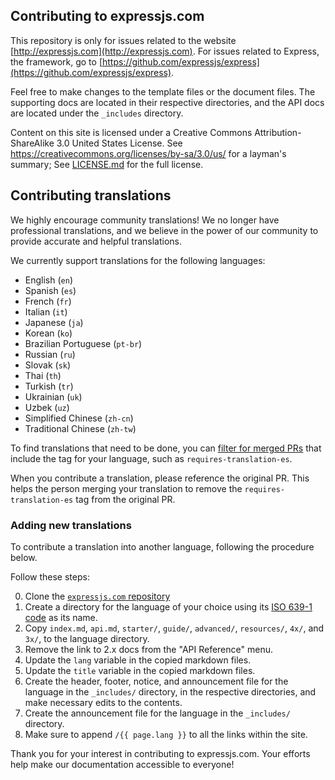 ## Contributing to expressjs.com

This repository is only for issues related to the website [http://expressjs.com](http://expressjs.com). For issues related to Express, the framework, go to [https://github.com/expressjs/express](https://github.com/expressjs/express).

Feel free to make changes to the template files or the document files. The supporting docs are located in their respective directories, and the API docs are located under the `_includes` directory.

Content on this site is licensed under a Creative Commons Attribution-ShareAlike 3.0 United States License.  See https://creativecommons.org/licenses/by-sa/3.0/us/ for a layman's summary; 
See [LICENSE.md](LICENSE.md) for the full license.

## Contributing translations

We highly encourage community translations! We no longer have professional translations, and we believe in the power of our community to provide accurate and helpful translations.

We currently support translations for the following languages:
- English (`en`)
- Spanish (`es`)
- French (`fr`)
- Italian (`it`)
- Japanese (`ja`)
- Korean (`ko`)
- Brazilian Portuguese (`pt-br`)
- Russian (`ru`)
- Slovak (`sk`)
- Thai (`th`)
- Turkish (`tr`)
- Ukrainian (`uk`)
- Uzbek (`uz`)
- Simplified Chinese (`zh-cn`)
- Traditional Chinese (`zh-tw`)

To find translations that need to be done, you can [filter for merged PRs](https://github.com/expressjs/expressjs.com/pulls?q=is%3Apr+is%3Aclosed+label%3Arequires-translation-es) that include the tag for your language, such as `requires-translation-es`.

When you contribute a translation, please reference the original PR. This helps the person merging your translation to remove the `requires-translation-es` tag from the original PR.


### Adding new translations

To contribute a translation into another language, following the procedure below.

Follow these steps:

0. Clone the [`expressjs.com` repository](https://github.com/expressjs/expressjs.com)
1. Create a directory for the language of your choice using its [ISO 639-1 code](http://www.loc.gov/standards/iso639-2/php/code_list.php) as its name.
2. Copy `index.md`, `api.md`, `starter/`, `guide/`, `advanced/`, `resources/`, `4x/`, and `3x/`, to the language directory.
3. Remove the link to 2.x docs from the "API Reference" menu.
4. Update the `lang` variable in the copied markdown files.
5. Update the `title` variable in the copied markdown files.
6. Create the header, footer, notice, and announcement file for the language in the `_includes/` directory, in the respective directories, and make necessary edits to the contents.
7. Create the announcement file for the language in the `_includes/` directory.
9. Make sure to append `/{{ page.lang }}` to all the links within the site.


Thank you for your interest in contributing to expressjs.com. Your efforts help make our documentation accessible to everyone!